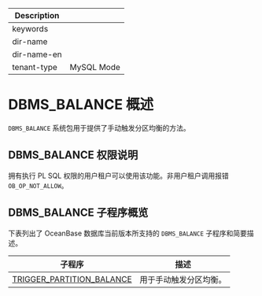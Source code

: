 | Description   |                 |
|---------------|-----------------|
| keywords      |                 |
| dir-name      |                 |
| dir-name-en   |                 |
| tenant-type   | MySQL Mode      |

# DBMS_BALANCE 概述

`DBMS_BALANCE` 系统包用于提供了手动触发分区均衡的方法。

## DBMS_BALANCE 权限说明

拥有执行 PL SQL 权限的用户租户可以使用该功能。非用户租户调用报错 `OB_OP_NOT_ALLOW`。

## DBMS_BALANCE 子程序概览

下表列出了 OceanBase 数据库当前版本所支持的 `DBMS_BALANCE` 子程序和简要描述。

| 子程序 | 描述 |
| --- | --- |
|[TRIGGER_PARTITION_BALANCE](200.trigger-partition-balance-mysql.md)|用于手动触发分区均衡。|
